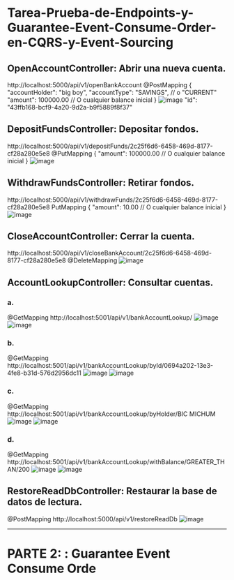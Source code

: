 # Tarea-Prueba-de-Endpoints-y-Guarantee-Event-Consume-Order-en-CQRS-y-Event-Sourcing

## OpenAccountController: Abrir una nueva cuenta.
http://localhost:5000/api/v1/openBankAccount
@PostMapping
{
  "accountHolder": "big boy",
  "accountType": "SAVINGS", // o "CURRENT"
  "amount": 100000.00 // O cualquier balance inicial
}
![image](https://github.com/user-attachments/assets/5a169382-909e-42ce-b965-296876bea551)
"id": "43ffb168-bcf9-4a20-9d2a-b9f5889f8f37"
## DepositFundsController: Depositar fondos.
http://localhost:5000/api/v1/depositFunds/2c25f6d6-6458-469d-8177-cf28a280e5e8
@PutMapping
{
  "amount": 100000.00 // O cualquier balance inicial
}
![image](https://github.com/user-attachments/assets/78d71bdc-1bbc-44b3-8e99-78d888e0917f)
## WithdrawFundsController: Retirar fondos.
http://localhost:5000/api/v1/withdrawFunds/2c25f6d6-6458-469d-8177-cf28a280e5e8
PutMapping
{
  "amount": 10.00 // O cualquier balance inicial
}
![image](https://github.com/user-attachments/assets/90815f6b-e1bc-4118-b646-93c6e593e6a3)
## CloseAccountController: Cerrar la cuenta.
http://localhost:5000/api/v1/closeBankAccount/2c25f6d6-6458-469d-8177-cf28a280e5e8
@DeleteMapping
![image](https://github.com/user-attachments/assets/8d85ba78-783a-4e7c-bbc4-15c78c95072e)
## AccountLookupController: Consultar cuentas.
### a.
@GetMapping
http://localhost:5001/api/v1/bankAccountLookup/
![image](https://github.com/user-attachments/assets/334e8e73-ac5e-4512-b762-3443b14c0261)
![image](https://github.com/user-attachments/assets/02986398-3d12-4d1f-af83-72088e302267)
### b.
@GetMapping
http://localhost:5001/api/v1/bankAccountLookup/byId/0694a202-13e3-4fe8-b31d-576d2956dc11
![image](https://github.com/user-attachments/assets/dc4b93f9-ee97-40fc-9108-e12479b15a06)
![image](https://github.com/user-attachments/assets/5262a7d7-8595-40a6-978d-4a5a3654c665)
### c.
@GetMapping
http://localhost:5001/api/v1/bankAccountLookup/byHolder/BIC MICHUM
![image](https://github.com/user-attachments/assets/257e8aff-0b93-4e70-a7b2-d190b719a021)
![image](https://github.com/user-attachments/assets/33818fc4-ec80-47e7-a392-a32dbb1649f4)
### d.
@GetMapping
http://localhost:5001/api/v1/bankAccountLookup/withBalance/GREATER_THAN/200
![image](https://github.com/user-attachments/assets/b710f5a7-2f17-483e-b4cd-a732de415005)
![image](https://github.com/user-attachments/assets/e00ff341-b1ea-41fc-8ef9-0799c916c127)

## RestoreReadDbController: Restaurar la base de datos de lectura.
@PostMapping
http://localhost:5000/api/v1/restoreReadDb
![image](https://github.com/user-attachments/assets/0ef7c51d-0d53-44b5-80f3-efc27c65f979)

___________________________________________________________________________________________________________
# PARTE 2: : Guarantee Event Consume Orde







